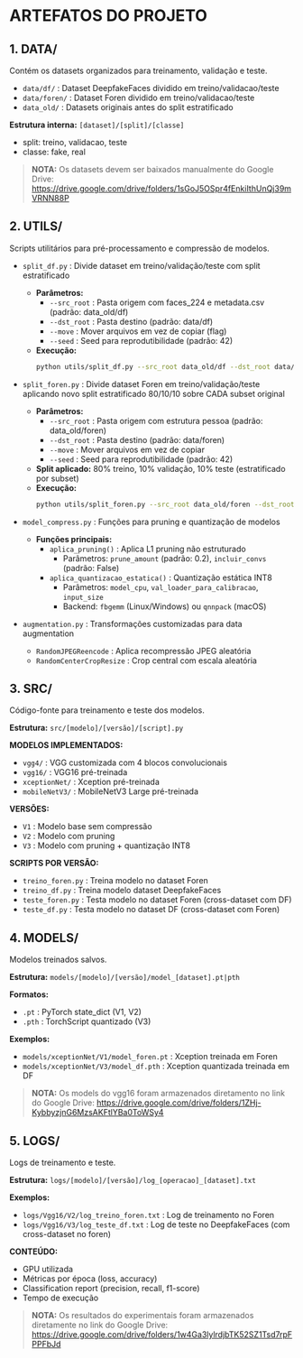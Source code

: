 # ARTEFATOS DO PROJETO

## 1. DATA/

Contém os datasets organizados para treinamento, validação e teste.

* `data/df/` : Dataset DeepfakeFaces dividido em treino/validacao/teste
* `data/foren/` : Dataset Foren dividido em treino/validacao/teste
* `data_old/` : Datasets originais antes do split estratificado

**Estrutura interna:** `[dataset]/[split]/[classe]`
* split: treino, validacao, teste
* classe: fake, real

> **NOTA:** Os datasets devem ser baixados manualmente do Google Drive:
> https://drive.google.com/drive/folders/1sGoJ5OSpr4fEnkiIthUnQj39mVRNN88P

## 2. UTILS/

Scripts utilitários para pré-processamento e compressão de modelos.

* `split_df.py` : Divide dataset em treino/validação/teste com split estratificado
    * **Parâmetros:**
        * `--src_root` : Pasta origem com faces\_224 e metadata.csv (padrão: data\_old/df)
        * `--dst_root` : Pasta destino (padrão: data/df)
        * `--move` : Mover arquivos em vez de copiar (flag)
        * `--seed` : Seed para reprodutibilidade (padrão: 42)
    * **Execução:**
        ```bash
        python utils/split_df.py --src_root data_old/df --dst_root data/df
        ```

* `split_foren.py` : Divide dataset Foren em treino/validação/teste aplicando novo split estratificado 80/10/10 sobre CADA subset original
    * **Parâmetros:**
        * `--src_root` : Pasta origem com estrutura pessoa (padrão: data\_old/foren)
        * `--dst_root` : Pasta destino (padrão: data/foren)
        * `--move` : Mover arquivos em vez de copiar
        * `--seed` : Seed para reprodutibilidade (padrão: 42)
    * **Split aplicado:** 80% treino, 10% validação, 10% teste (estratificado por subset)
    * **Execução:**
        ```bash
        python utils/split_foren.py --src_root data_old/foren --dst_root data/foren
        ```

* `model_compress.py` : Funções para pruning e quantização de modelos
    * **Funções principais:**
        * `aplica_pruning()` : Aplica L1 pruning não estruturado
            * Parâmetros: `prune_amount` (padrão: 0.2), `incluir_convs` (padrão: False)
        * `aplica_quantizacao_estatica()` : Quantização estática INT8
            * Parâmetros: `model_cpu`, `val_loader_para_calibracao`, `input_size`
            * Backend: `fbgemm` (Linux/Windows) ou `qnnpack` (macOS)

* `augmentation.py` : Transformações customizadas para data augmentation
    * `RandomJPEGReencode` : Aplica recompressão JPEG aleatória
    * `RandomCenterCropResize` : Crop central com escala aleatória

## 3. SRC/

Código-fonte para treinamento e teste dos modelos.

**Estrutura:** `src/[modelo]/[versão]/[script].py`

**MODELOS IMPLEMENTADOS:**
* `vgg4/` : VGG customizada com 4 blocos convolucionais
* `vgg16/` : VGG16 pré-treinada
* `xceptionNet/` : Xception pré-treinada
* `mobileNetV3/` : MobileNetV3 Large pré-treinada

**VERSÕES:**
* `V1` : Modelo base sem compressão
* `V2` : Modelo com pruning
* `V3` : Modelo com pruning + quantização INT8

**SCRIPTS POR VERSÃO:**
* `treino_foren.py` : Treina modelo no dataset Foren
* `treino_df.py` : Treina modelo dataset DeepfakeFaces
* `teste_foren.py` : Testa modelo no dataset Foren (cross-dataset com DF)
* `teste_df.py` : Testa modelo no dataset DF (cross-dataset com Foren)

## 4. MODELS/

Modelos treinados salvos.

**Estrutura:** `models/[modelo]/[versão]/model_[dataset].pt|pth`

**Formatos:**
* `.pt` : PyTorch state\_dict (V1, V2)
* `.pth` : TorchScript quantizado (V3)

**Exemplos:**
* `models/xceptionNet/V1/model_foren.pt` : Xception treinada em Foren
* `models/xceptionNet/V3/model_df.pth` : Xception quantizada treinada em DF

> **NOTA:** Os models do vgg16 foram armazenados diretamento no link do Google Drive:
> https://drive.google.com/drive/folders/1ZHj-KybbyzjnG6MzsAKFtlYBa0ToWSy4

## 5. LOGS/

Logs de treinamento e teste.

**Estrutura:** `logs/[modelo]/[versão]/log_[operacao]_[dataset].txt`

**Exemplos:**
* `logs/Vgg16/V2/log_treino_foren.txt` : Log de treinamento no Foren
* `logs/Vgg16/V3/log_teste_df.txt` : Log de teste no DeepfakeFaces (com cross-dataset no foren)

**CONTEÚDO:**
* GPU utilizada
* Métricas por época (loss, accuracy)
* Classification report (precision, recall, f1-score)
* Tempo de execução

> **NOTA:** Os resultados do experimentais foram armazenados diretamente no link do Google Drive:
> https://drive.google.com/drive/folders/1w4Ga3lylrdjbTK52SZ1Tsd7rpFPPFbJd
